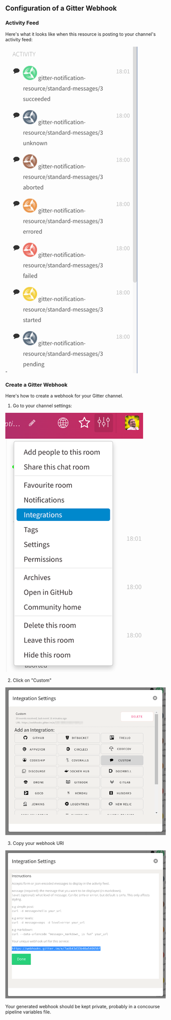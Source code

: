 ## Configuration of a Gitter Webhook

### Activity Feed

Here's what it looks like when this resource is posting to your channel's activity feed:

-![Screenshot](gitter-activity-feed-screenshot-1.png)


### Create a Gitter Webhook

Here's how to create a webhook for your Gitter channel.

1. Go to your channel settings:

![step-1](gitter-create-webhook-step-1.png)

2. Click on "Custom"

![step-2](gitter-create-webhook-step-2.png)

3. Copy your webhook URI

![step-3](gitter-create-webhook-step-3.png)

Your generated webhook should be kept private, probably in a concourse pipeline variables file.

